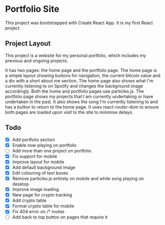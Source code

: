 # Portfolio Site

This project was bootstrapped with Create React App. It is my first React project.

## Project Layout

This project is a website for my personal portfolio, which includes my previous and ongoing projects.

It has two pages: the home page and the portfolio page. The home page is a simple layout showing buttons for navigation,
the current bitcoin value and a div with a short about me section. The home page also shows what I'm currently listening to 
on Spotify and changes the background image accordingly. Both the home and portfolio pages use particles.js. The portfolio page
shows my projects that I am currently undertaking or have undertaken in the past. It also shows the song I'm currently listening
to and has a button to return to the home page. It uses react-router-dom to ensure both pages are loaded upon visit to the site
to minimise delays.

## Todo

- [x] Add portfolio section
- [x] Enable now playing on portfolio
- [ ] Add more than one project on portfolio
- [x] Fix support for mobile
- [x] Improve layout for mobile
- [x] Add default background image
- [x] Edit colouring of text boxes
- [x] Remove particles.js entirely on mobile and while song playing on desktop
- [x] Improve image loading
- [x] New page for crypto tracking
- [x] Add crypto table
- [x] Format crypto table for mobile
- [x] Fix 404 error on /* routes
- [ ] Add back to top button on pages that require it